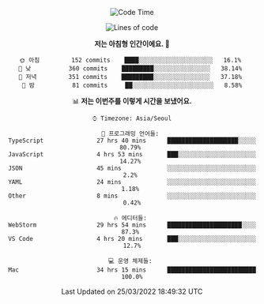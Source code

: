 <div align='center'>
 
<!--START_SECTION:waka-->
![Code Time](http://img.shields.io/badge/Code%20Time-1%2C270%20hrs%2022%20mins-blue)

![Lines of code](https://img.shields.io/badge/%EC%A0%80%EB%8A%94%20%EC%97%AC%ED%83%9C%EA%B9%8C%EC%A7%80%20-97%20Thousand%20%EC%A4%84%EC%9D%98%20%EC%BD%94%EB%93%9C%EB%A5%BC%20%EC%9E%91%EC%84%B1%ED%96%88%EC%96%B4%EC%9A%94.-blue)

**저는 아침형 인간이에요. 🐤** 

```text
🌞 아침         152 commits    ████░░░░░░░░░░░░░░░░░░░░░   16.1% 
🌆 낮　         360 commits    █████████░░░░░░░░░░░░░░░░   38.14% 
🌃 저녁         351 commits    █████████░░░░░░░░░░░░░░░░   37.18% 
🌙 밤　         81 commits     ██░░░░░░░░░░░░░░░░░░░░░░░   8.58%

```


📊 **저는 이번주를 이렇게 시간을 보냈어요.** 

```text
⌚︎ Timezone: Asia/Seoul

💬 프로그래밍 언어들: 
TypeScript               27 hrs 40 mins      ████████████████████░░░░░   80.79% 
JavaScript               4 hrs 53 mins       ███░░░░░░░░░░░░░░░░░░░░░░   14.27% 
JSON                     45 mins             ░░░░░░░░░░░░░░░░░░░░░░░░░   2.2% 
YAML                     24 mins             ░░░░░░░░░░░░░░░░░░░░░░░░░   1.18% 
Other                    8 mins              ░░░░░░░░░░░░░░░░░░░░░░░░░   0.42%

🔥 에디터들: 
WebStorm                 29 hrs 54 mins      █████████████████████░░░░   87.3% 
VS Code                  4 hrs 20 mins       ███░░░░░░░░░░░░░░░░░░░░░░   12.7%

💻 운영 체제들: 
Mac                      34 hrs 15 mins      █████████████████████████   100.0%

```


 Last Updated on 25/03/2022 18:49:32 UTC
<!--END_SECTION:waka-->
 </div>
<!---
Emewjin/Emewjin is a ✨ special ✨ repository because its `README.md` (this file) appears on your GitHub profile.
You can click the Preview link to take a look at your changes.
--->
